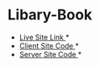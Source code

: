 # Libary-Book <br />
* [Live Site Link ](https://e-book-redux.netlify.app/)* <br />
* [Client Site Code ](https://github.com/ripassorker2/redux-assignment)* <br />
* [Server Site Code ](https://github.com/ripassorker2/E-book-server)* <br />

